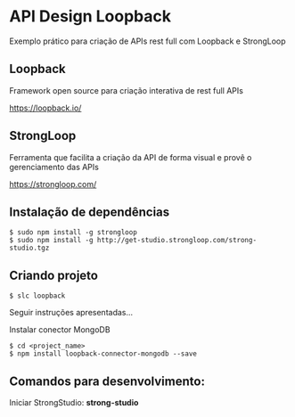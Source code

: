 # API Design Loopback
Exemplo prático para criação de APIs rest full com Loopback e StrongLoop

## Loopback
Framework open source para criação interativa de rest full APIs

https://loopback.io/

## StrongLoop
Ferramenta que facilita a criação da API de forma visual e provê o gerenciamento das APIs

https://strongloop.com/

## Instalação de dependências

```shell
$ sudo npm install -g strongloop
$ sudo npm install -g http://get-studio.strongloop.com/strong-studio.tgz
```

## Criando projeto
```shell
$ slc loopback
```
Seguir instruções apresentadas...

Instalar conector MongoDB
```shell
$ cd <project_name>
$ npm install loopback-connector-mongodb --save
```

## Comandos para desenvolvimento:
Iniciar StrongStudio: **strong-studio**


